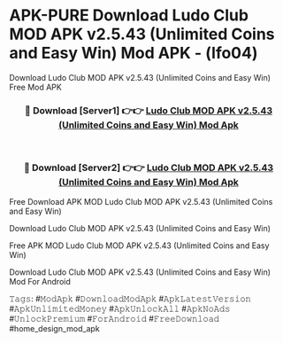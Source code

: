 # APK-PURE Download Ludo Club MOD APK v2.5.43 (Unlimited Coins and Easy Win) Mod APK - (lfo04)
Download Ludo Club MOD APK v2.5.43 (Unlimited Coins and Easy Win) Free Mod APK

<div align="center">
<h3>🔴 Download [Server1] 👉👉 <a href="https://apk-comot.site?title=Ludo_Club_MOD_APK_v2.5.43_(Unlimited_Coins_and_Easy_Win)">Ludo Club MOD APK v2.5.43 (Unlimited Coins and Easy Win) Mod Apk</a></h3><br>

<h3>🔴 Download [Server2] 👉👉 <a href="https://apk-comot.site?title=Ludo_Club_MOD_APK_v2.5.43_(Unlimited_Coins_and_Easy_Win)">Ludo Club MOD APK v2.5.43 (Unlimited Coins and Easy Win) Mod Apk</a></h3>
</div>


Free Download APK MOD Ludo Club MOD APK v2.5.43 (Unlimited Coins and Easy Win)

Download Ludo Club MOD APK v2.5.43 (Unlimited Coins and Easy Win) 

Free APK MOD Ludo Club MOD APK v2.5.43 (Unlimited Coins and Easy Win) 

Download Ludo Club MOD APK v2.5.43 (Unlimited Coins and Easy Win) Mod For Android

𝚃𝚊𝚐𝚜: #𝙼𝚘𝚍𝙰𝚙𝚔 #𝙳𝚘𝚠𝚗𝚕𝚘𝚊𝚍𝙼𝚘𝚍𝙰𝚙𝚔 #𝙰𝚙𝚔𝙻𝚊𝚝𝚎𝚜𝚝𝚅𝚎𝚛𝚜𝚒𝚘𝚗 #𝙰𝚙𝚔𝚄𝚗𝚕𝚒𝚖𝚒𝚝𝚎𝚍𝙼𝚘𝚗𝚎𝚢 #𝙰𝚙𝚔𝚄𝚗𝚕𝚘𝚌𝚔𝙰𝚕𝚕 #𝙰𝚙𝚔𝙽𝚘𝙰𝚍𝚜 #𝚄𝚗𝚕𝚘𝚌𝚔𝙿𝚛𝚎𝚖𝚒𝚞𝚖 #𝙵𝚘𝚛𝙰𝚗𝚍𝚛𝚘𝚒𝚍 #𝙵𝚛𝚎𝚎𝙳𝚘𝚠𝚗𝚕𝚘𝚊𝚍 #home_design_mod_apk